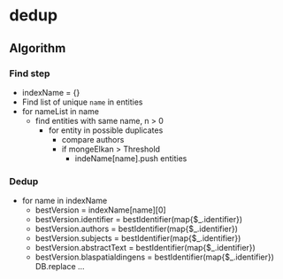 # dedup

## Algorithm

### Find step

* indexName = {}
* Find list of unique `name` in entities
* for nameList in name
  * find entities with same name, n > 0
    * for entity in possible duplicates
      * compare authors
      * if mongeElkan > Threshold
        * indeName[name].push entities

### Dedup

* for name in indexName
  * bestVersion = indexName[name][0]
  * bestVersion.identifier = bestIdentifier(map{$_.identifier})
  * bestVersion.authors = bestIdentifier(map{$_.identifier})
  * bestVersion.subjects = bestIdentifier(map{$_.identifier})
  * bestVersion.abstractText = bestIdentifier(map{$_.identifier})
  * bestVersion.blaspatialdingens = bestIdentifier(map{$_.identifier})
  DB.replace …
